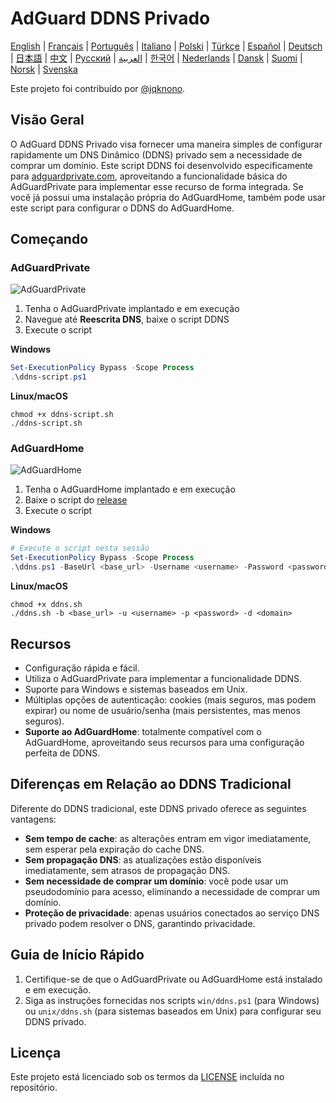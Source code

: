 # AdGuard DDNS Privado

[English](readme.md) | [Français](readme.fr.md) | [Português](readme.pt.md) | [Italiano](readme.it.md) | [Polski](readme.pl.md) | [Türkçe](readme.tr.md) | [Español](readme.es.md) | [Deutsch](readme.de.md) | [日本語](readme.ja.md) | [中文](readme.zh.md) | [Русский](readme.ru.md) | [العربية](readme.ar.md) | [한국어](readme.ko.md) | [Nederlands](readme.nl.md) | [Dansk](readme.da.md) | [Suomi](readme.fi.md) | [Norsk](readme.no.md) | [Svenska](readme.sv.md)

Este projeto foi contribuído por [@jqknono](https://github.com/jqknono).

## Visão Geral

O AdGuard DDNS Privado visa fornecer uma maneira simples de configurar rapidamente um DNS Dinâmico (DDNS) privado sem a necessidade de comprar um domínio.
Este script DDNS foi desenvolvido especificamente para [adguardprivate.com](https://adguardprivate.com), aproveitando a funcionalidade básica do AdGuardPrivate para implementar esse recurso de forma integrada.
Se você já possui uma instalação própria do AdGuardHome, também pode usar este script para configurar o DDNS do AdGuardHome.

## Começando

### AdGuardPrivate

![AdGuardPrivate](./assets/adguardprivate.webp)

1. Tenha o AdGuardPrivate implantado e em execução
2. Navegue até **Reescrita DNS**, baixe o script DDNS
3. Execute o script

**Windows**

```powershell
Set-ExecutionPolicy Bypass -Scope Process
.\ddns-script.ps1
```

**Linux/macOS**

```shell
chmod +x ddns-script.sh
./ddns-script.sh
```

### AdGuardHome

![AdGuardHome](./assets/adguardhome.webp)

1. Tenha o AdGuardHome implantado e em execução
2. Baixe o script do [release](https://github.com/AdGuardPrivate/adguardprivate-ddns/releases)
3. Execute o script

**Windows**

```powershell
# Execute o script nesta sessão
Set-ExecutionPolicy Bypass -Scope Process
.\ddns.ps1 -BaseUrl <base_url> -Username <username> -Password <password> -Domain <domain>
```

**Linux/macOS**

```shell
chmod +x ddns.sh
./ddns.sh -b <base_url> -u <username> -p <password> -d <domain>
```

## Recursos

- Configuração rápida e fácil.
- Utiliza o AdGuardPrivate para implementar a funcionalidade DDNS.
- Suporte para Windows e sistemas baseados em Unix.
- Múltiplas opções de autenticação: cookies (mais seguros, mas podem expirar) ou nome de usuário/senha (mais persistentes, mas menos seguros).
- **Suporte ao AdGuardHome**: totalmente compatível com o AdGuardHome, aproveitando seus recursos para uma configuração perfeita de DDNS.

## Diferenças em Relação ao DDNS Tradicional

Diferente do DDNS tradicional, este DDNS privado oferece as seguintes vantagens:

- **Sem tempo de cache**: as alterações entram em vigor imediatamente, sem esperar pela expiração do cache DNS.
- **Sem propagação DNS**: as atualizações estão disponíveis imediatamente, sem atrasos de propagação DNS.
- **Sem necessidade de comprar um domínio**: você pode usar um pseudodomínio para acesso, eliminando a necessidade de comprar um domínio.
- **Proteção de privacidade**: apenas usuários conectados ao serviço DNS privado podem resolver o DNS, garantindo privacidade.

## Guia de Início Rápido

1. Certifique-se de que o AdGuardPrivate ou AdGuardHome está instalado e em execução.
2. Siga as instruções fornecidas nos scripts `win/ddns.ps1` (para Windows) ou `unix/ddns.sh` (para sistemas baseados em Unix) para configurar seu DDNS privado.

## Licença

Este projeto está licenciado sob os termos da [LICENSE](LICENSE) incluída no repositório.
